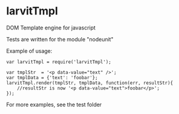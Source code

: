 larvitTmpl
==========

DOM Template engine for javascript

Tests are written for the module "nodeunit"

Example of usage:

    var larvitTmpl = require('larvitTmpl');

    var tmplStr  = '<p data-value="text" />';
    var tmplData = {'text': 'foobar'};
    larvitTmpl.render(tmplStr, tmplData, function(err, resultStr){
    	//resultStr is now '<p data-value="text">foobar</p>';
    });

For more examples, see the test folder
